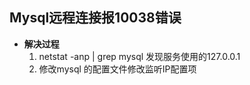 ## **Mysql远程连接报10038错误**
- **解决过程**
    1. netstat -anp | grep mysql 发现服务使用的127.0.0.1
    2. 修改mysql 的配置文件修改监听IP配置项
